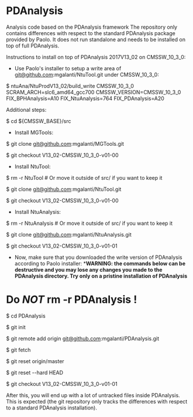 # PDAnalysis
Analysis code based on the PDAnalysis framework
The repository only contains differences with respect to the standard PDAnalysis package provided by Paolo.
It does not run standalone and needs to be installed on top of full PDAnalysis.

Instructions to install on top of PDAnalysis 2017V13_02 on CMSSW_10_3_0:

- Use Paolo's installer to setup a write area of git@github.com:mgalanti/NtuTool.git under CMSSW_10_3_0:

$ ntuAna/NtuProdV13_02/build_write CMSSW_10_3_0 SCRAM_ARCH=slc6_amd64_gcc700 CMSSW_VERSION=CMSSW_10_3_0 FIX_BPHAnalysis=A10 FIX_NtuAnalysis=764 FIX_PDAnalysis=A20

Additional steps:

$ cd ${CMSSW_BASE}/src

- Install MGTools:

$ git clone git@github.com:mgalanti/MGTools.git

$ git checkout V13_02-CMSSW_10_3_0-v01-00

- Install NtuTool:

$ rm -r NtuTool # Or move it outside of src/ if you want to keep it

$ git clone git@github.com:mgalanti/NtuTool.git

$ git checkout V13_02-CMSSW_10_3_0-v01-00

- Install NtuAnalysis:

$ rm -r NtuAnalysis # Or move it outside of src/ if you want to keep it

$ git clone git@github.com:mgalanti/NtuAnalysis.git

$ git checkout V13_02-CMSSW_10_3_0-v01-01

- Now, make sure that you downloaded the write version of PDAnalysis according to Paolo installer:
***WARNING: the commands below can be destructive and you may lose any changes you made to the PDAnalysis directory. Try only on a pristine installation of PDAnalysis**

# Do *NOT* rm -r PDAnalysis !

$ cd PDAnalysis

$ git init

$ git remote add origin git@github.com:mgalanti/PDAnalysis.git

$ git fetch

$ git reset origin/master

$ git reset --hard HEAD

$ git checkout V13_02-CMSSW_10_3_0-v01-01

After this, you will end up with a lot of untracked files inside PDAnalysis. This is expected (the git repository only tracks the differences with respect to a standard PDAnalysis installation).
